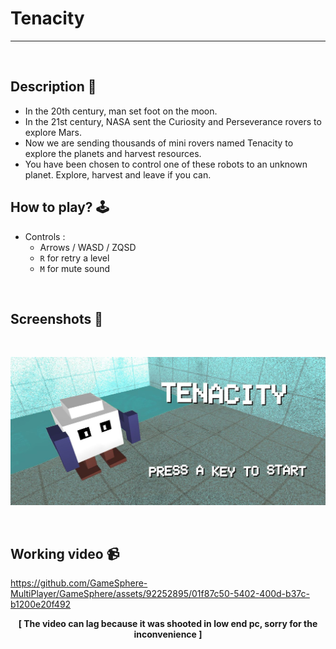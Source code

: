# **Tenacity** 

---

<br>

## **Description 📃**
- In the 20th century, man set foot on the moon.
- In the 21st century, NASA sent the Curiosity and Perseverance rovers to explore Mars.
- Now we are sending thousands of mini rovers named Tenacity to explore the planets and harvest resources.
- You have been chosen to control one of these robots to an unknown planet. Explore, harvest and leave if you can.

## **How to play? 🕹️**
- Controls :
    - Arrows / WASD / ZQSD
    - `R` for retry a level
    - `M` for mute sound
	
<br>

## **Screenshots 📸**

<br>

![image](../Banner%20-%20image/Tenacity.jpg)


<br>


## **Working video 📹**

https://github.com/GameSphere-MultiPlayer/GameSphere/assets/92252895/01f87c50-5402-400d-b37c-b1200e20f492

<div align=center>
 <b>[ The video can lag because it was shooted in low end pc, sorry for the inconvenience ]</b>
</div>

